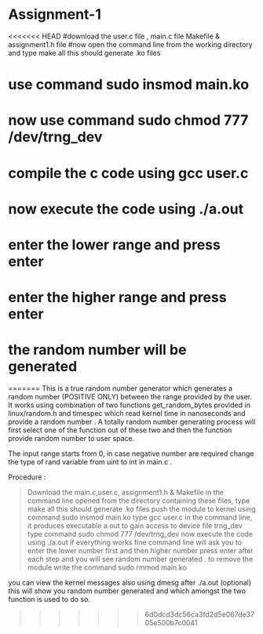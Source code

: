# Assignment-1
<<<<<<< HEAD
#download the user.c file , main.c file Makefile & assignment1.h file
#now open the command line from the working directory and type make all
 this should generate .ko files
# use command sudo insmod main.ko
# now use command sudo chmod 777 /dev/trng_dev
# compile the c code using gcc user.c
# now execute the code using ./a.out
# enter the lower range and press enter
# enter the higher range and press enter
# the random number will be generated
 

=======
This is a true random number generator which generates a random number (POSITIVE ONLY) between the range provided by the user. It works using combination of two functions get_random_bytes provided in linux/random.h and timespec which read kernel time in nanoseconds and provide a random number . A totally random number generating process will first select one of the function out of these two and then the function provide random number to user space. 


The input range starts from 0, in case negative number are required change the type of rand variable from uint to int in main.c .

Procedure :

> Download the main.c,user.c, assignment1.h & Makefile
>in the command line opened from the directory containing these files, type make all
> this should generate .ko files
> push the module to kernel using command sudo insmod main.ko
> type gcc user.c in the command line, it produces executable a.out
> to gain access to device file trng_dev type command
sudo chmod 777 /dev/trng_dev
>now execute the code using ./a.out
if everything works fine command line will ask you to enter the lower number first and then higher number 
press enter after each step and you will see random number generated .
>to remove the module write the command sudo rmmod main.ko
 


you can view the kernel messages also using dmesg after ./a.out (optional) this will show you random number generated and which amongst the two function is used to do so.
>>>>>>> 6d0dcd3dc56ca3fd2d5e067de3705e500b7c0041
